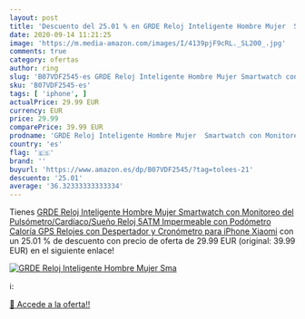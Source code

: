 ```yaml
---
layout: post
title: 'Descuento del 25.01 % en GRDE Reloj Inteligente Hombre Mujer  Sma'
date: 2020-09-14 11:21:25
image: 'https://m.media-amazon.com/images/I/4139pjF9cRL._SL200_.jpg'
comments: true
category: ofertas
author: ring
slug: 'B07VDF2545-es GRDE Reloj Inteligente Hombre Mujer Smartwatch con...'
sku: 'B07VDF2545-es'
tags: [ 'iphone', ]
actualPrice: 29.99 EUR
currency: EUR
price: 29.99
comparePrice: 39.99 EUR
prodname: 'GRDE Reloj Inteligente Hombre Mujer  Smartwatch con Monitoreo del  Pulsómetro/Cardíaco/Sueño  Reloj 5ATM Impermeable con Podómetro Caloría GPS  Relojes con Despertador y Cronómetro para iPhone Xiaomi'
country: 'es'
flag: '🇪🇸'
brand: ''
buyurl: 'https://www.amazon.es/dp/B07VDF2545/?tag=tolees-21'
descuento: '25.01'
average: '36.32333333333334'
---
```


Tienes [GRDE Reloj Inteligente Hombre Mujer  Smartwatch con Monitoreo del  Pulsómetro/Cardíaco/Sueño  Reloj 5ATM Impermeable con Podómetro Caloría GPS  Relojes con Despertador y Cronómetro para iPhone Xiaomi](https://www.amazon.es/dp/B07VDF2545/?tag=tolees-21) con un 25.01 % de descuento con precio de oferta de 29.99 EUR (original: 39.99 EUR) en el siguiente enlace!

[![GRDE Reloj Inteligente Hombre Mujer  Sma](https://m.media-amazon.com/images/I/4139pjF9cRL._SL200_.jpg)](https://www.amazon.es/dp/B07VDF2545/?tag=tolees-21)

ℹ️:


[🛒 Accede a la oferta!!](https://www.amazon.es/dp/B07VDF2545/?tag=tolees-21)
